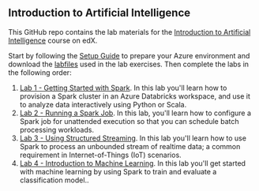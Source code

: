## Introduction to Artificial Intelligence

This GitHub repo contains the lab materials for the [Introduction to Artificial Intelligence](https://aka.ms/edx-dat263x-about) course on edX.

Start by following the [Setup Guide](DAT263x-Setup.pdf) to prepare your Azure environment and download the [labfiles](Labs/DAT263x.zip) used in the lab exercises. Then complete the labs in the following order:
1. [Lab 1 - Getting Started with Spark](Lab%201%20-%20Getting%20Started%20with%20Spark.pdf). In this lab you'll learn how to provision a Spark cluster in an Azure Databricks workspace, and use it to analyze data interactively using Python or Scala.
2. [Lab 2 - Running a Spark Job](Lab%202%20-%20Running%20a%20Spark%20Job.pdf). In this lab, you'll learn how to configure a Spark job for unattended execution so that you can schedule batch processing workloads.
3. [Lab 3 - Using Structured Streaming](Lab%203%20-%20Using%20Structured%20Streaming.pdf). In this lab you'll learn how to use Spark to process an unbounded stream of realtime data; a common requirement in Internet-of-Things (IoT) scenarios.
4. [Lab 4 - Introduction to Machine Learning](Lab%204%20-%20Introduction%20to%20Machine%20Learning.pdf). In this lab you'll get started with machine learning by using Spark to train and evaluate a classification model..
